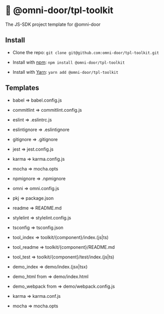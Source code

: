 # 🐸 @omni-door/tpl-toolkit
The JS-SDK project template for @omni-door

## Install
* Clone the repo: `git clone git@github.com:omni-door/tpl-toolkit.git`

* Install with [npm](https://www.npmjs.com/package/@omni-door/tpl-toolkit): `npm install @omni-door/tpl-toolkit`

* Install with [Yarn](https://yarnpkg.com/en/package/@omni-door/tpl-toolkit): `yarn add @omni-door/tpl-toolkit`

## Templates
- babel => babel.config.js

- commitlint => commitlint.config.js

- eslint => .eslintrc.js

- eslintignore => .eslintignore

- gitignore => .gitignore

- jest => jest.config.js

- karma => karma.config.js

- mocha => mocha.opts

- npmignore => .npmignore

- omni => omni.config.js

- pkj => package.json

- readme => README.md

- stylelint => stylelint.config.js

- tsconfig => tsconfig.json

- tool_index => toolkit/{component}/index.(js|ts)

- tool_readme => toolkit/{component}/README.md

- tool_test => toolkit/{component}/test/index.(js|ts)

- demo_index => demo/index.(jsx|tsx)

- demo_html from => demo/index.html

- demo_webpack from => demo/webpack.config.js

- karma => karma.conf.js

- mocha => mocha.opts